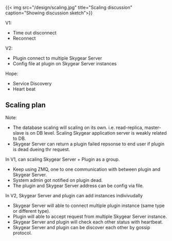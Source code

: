{{< img src="/design/scaling.jpg" title="Scaling discussion"
    caption="Showing discussion sketch">}}


V1:

- Time out disconnect
- Reconnect

V2:

- Plugin connect to multiple Skygear Server
- Config file at plugin on Skygear Server instances

Hope:

- Service Discovery
- Heart beat

## Scaling plan

Note:

 - The database scaling will scaling on its own. i.e. read-replica, master-slave
   is on DB level. Scaling Skygear application server is weakly related to DB.
 - Skygear Server can return a plugin failed repsonse to end user if plugin is dead
   dueing thr request.

In V1, can scaling Skygear Server + Plugin as a group.

- Keep using ZMQ, one to one communication with between plugin and Skygear Server.
- System admin got notified on plugin dead.
- The plugin and Skygear Server address can be config via file.

In V2, Skygear Server and plugin can add instances indivivudally

- Skygear Server will able to connect multiple plugin instance (same type or different
  type).
- Plugin will able to accept request from multiple Skygear Server instance.
- Skygear Server and plugin will check each other status with heartbeat.
- Skygear Server and plugin can be discover each other by gossip protocol.
